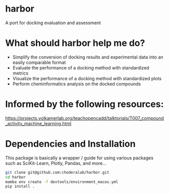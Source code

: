 # harbor
A port for docking evaluation and assessment

# What should harbor help me do?
* Simplify the conversion of docking results and experimental data into an easily comparable format
* Evaluate the performance of a docking method with standardized metrics
* Visualize the performance of a docking method with standardized plots
* Perform cheminformatics analysis on the docked compounds

# Informed by the following resources:
https://projects.volkamerlab.org/teachopencadd/talktorials/T007_compound_activity_machine_learning.html

# Dependencies and Installation
This package is basically a wrapper / guide for using various packages such as SciKit-Learn, Plotly, Pandas, and more...

```bash
git clone git@github.com:choderalab/harbor.git
cd harbor
mamba env create -f devtools/environment_macos.yml
pip install .
```
